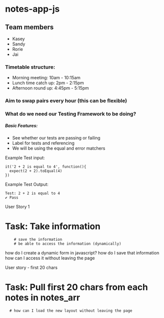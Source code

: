 # notes-app-js


## Team members

- Kasey
- Sandy
- Rorie
- Jai

### Timetable structure:

- Morning meeting: 10am - 10:15am
- Lunch time catch up: 2pm - 2:15pm
- Afternoon round up: 4:45pm - 5:15pm

### Aim to swap pairs every hour (this can be flexible)

### What do we need our Testing Framework to be doing?

##### Basic Features:
- See whether our tests are passing or failing
- Label for tests and referencing
- We will be using the equal and error matchers


Example Test input:

```
it('2 + 2 is equal to 4', function(){
  expect(2 + 2).toEqual(4)
})
```

Example Test Output:

```
Test: 2 + 2 is equal to 4
✔ Pass
```


User Story 1
# Task: Take information
        # save the information
        # be able to access the information (dynamically)

how do I create a dynamic form in javascript?
how do I save that information
how can I access it without leaving the page

User story - first 20 chars
# Task: Pull first 20 chars from each notes in notes_arr
      # how can I load the new layout without leaving the page
